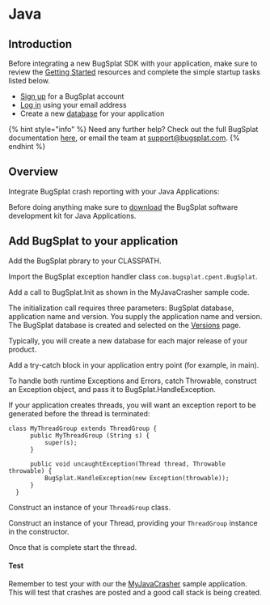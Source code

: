# Java

## Introduction

Before integrating a new BugSplat SDK with your application, make sure to review the [Getting Started](../../) resources and complete the simple startup tasks listed below.

* [Sign up](https://app.bugsplat.com/v2/sign-up) for a BugSplat account
* [Log in](https://app.bugsplat.com/auth0/login) using your email address
* Create a new [database](https://app.bugsplat.com/v2/company) for your application

{% hint style="info" %}
Need any further help? Check out the full BugSplat documentation [here](../../../../), or email the team at [support@bugsplat.com](mailto:support@bugsplat.com).
{% endhint %}

## Overview

Integrate BugSplat crash reporting with your Java Applications:

Before doing anything make sure to [download](https://app.bugsplat.com/browse/download_item.php/?item=java) the BugSplat software development kit for Java Applications.

## Add BugSplat to your application

Add the BugSplat pbrary to your CLASSPATH.

Import the BugSplat exception handler class `com.bugsplat.cpent.BugSplat`.

Add a call to BugSplat.Init as shown in the MyJavaCrasher sample code.

The initialization call requires three parameters: BugSplat database, application name and version. You supply the application name and version. The BugSplat database is created and selected on the [Versions](https://app.bugsplat.com/v2/versions) page.

Typically, you will create a new database for each major release of your product.

Add a try-catch block in your application entry point \(for example, in main\).

To handle both runtime Exceptions and Errors, catch Throwable, construct an Exception object, and pass it to BugSplat.HandleException.

If your application creates threads, you will want an exception report to be generated before the thread is terminated:

```text
class MyThreadGroup extends ThreadGroup {
      public MyThreadGroup (String s) {
          super(s);
      }
              
      public void uncaughtException(Thread thread, Throwable throwable) {
          BugSplat.HandleException(new Exception(throwable));                     
      }
  }
```

Construct an instance of your `ThreadGroup` class.

Construct an instance of your Thread, providing your `ThreadGroup` instance in the constructor.

Once that is complete start the thread.

#### Test

Remember to test your with our the [MyJavaCrasher](../../posting-a-test-crash/myjavacrasher.md) sample application. This will test that crashes are posted and a good call stack is being created.

